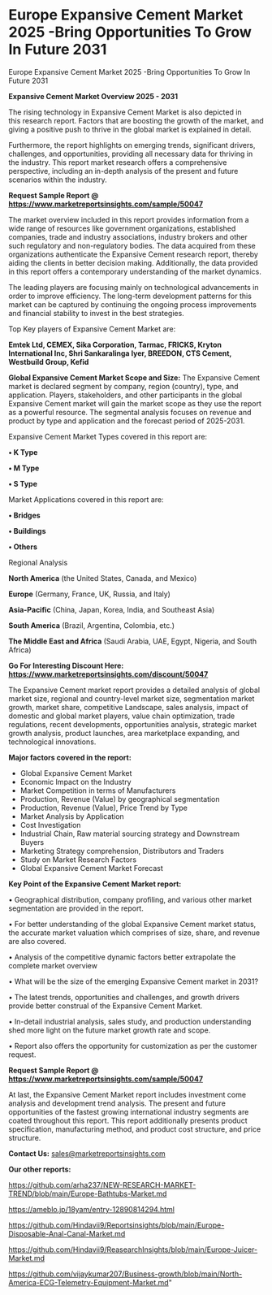 # Europe Expansive Cement Market 2025 -Bring Opportunities To Grow In Future 2031
Europe Expansive Cement Market 2025 -Bring Opportunities To Grow In Future 2031

<Strong> Expansive Cement Market Overview 2025 - 2031</strong>

The rising technology in Expansive Cement Market is also depicted in this research report. Factors that are boosting the growth of the market, and giving a positive push to thrive in the global market is explained in detail.

Furthermore, the report highlights on emerging trends, significant drivers, challenges, and opportunities, providing all necessary data for thriving in the industry. This report market research offers a comprehensive perspective, including an in-depth analysis of the present and future scenarios within the industry.

<strong>Request Sample Report @ <a href=https://www.marketreportsinsights.com/sample/50047>https://www.marketreportsinsights.com/sample/50047</a></strong>

The market overview included in this report provides information from a wide range of resources like government organizations, established companies, trade and industry associations, industry brokers and other such regulatory and non-regulatory bodies. The data acquired from these organizations authenticate the Expansive Cement research report, thereby aiding the clients in better decision making. Additionally, the data provided in this report offers a contemporary understanding of the market dynamics.

The leading players are focusing mainly on technological advancements in order to improve efficiency. The long-term development patterns for this market can be captured by continuing the ongoing process improvements and financial stability to invest in the best strategies.

Top Key players of Expansive Cement Market are:

<strong>Emtek Ltd, CEMEX, Sika Corporation, Tarmac, FRICKS, Kryton International Inc, Shri Sankaralinga Iyer, BREEDON, CTS Cement, Westbuild Group, Kefid</strong>

<strong><b>Global Expansive Cement Market Scope and Size:</b></strong>
The Expansive Cement market is declared segment by company, region (country), type, and application. Players, stakeholders, and other participants in the global Expansive Cement market will gain the market scope as they use the report as a powerful resource. The segmental analysis focuses on revenue and product by type and application and the forecast period of 2025-2031.

Expansive Cement Market Types covered in this report are:

<strong>•  K Type

•  M Type

•  S Type</strong>

Market Applications covered in this report are:

<strong>•  Bridges

•  Buildings

•  Others</strong> 

Regional Analysis

<strong>North America</strong> (the United States, Canada, and Mexico)

<strong>Europe</strong> (Germany, France, UK, Russia, and Italy)

<strong>Asia-Pacific</strong> (China, Japan, Korea, India, and Southeast Asia)

<strong>South America</strong> (Brazil, Argentina, Colombia, etc.)

<strong>The Middle East and Africa</strong> (Saudi Arabia, UAE, Egypt, Nigeria, and South Africa)

<strong>Go For Interesting Discount Here: <a href=https://www.marketreportsinsights.com/discount/50047>https://www.marketreportsinsights.com/discount/50047</a></strong>

The Expansive Cement market report provides a detailed analysis of global market size, regional and country-level market size, segmentation market growth, market share, competitive Landscape, sales analysis, impact of domestic and global market players, value chain optimization, trade regulations, recent developments, opportunities analysis, strategic market growth analysis, product launches, area marketplace expanding, and technological innovations.

<strong><b>Major factors covered in the report:</b></strong>
<ul>
  <li>Global Expansive Cement Market </li>
  <li>Economic Impact on the Industry</li>
  <li>Market Competition in terms of Manufacturers</li>
  <li>Production, Revenue (Value) by geographical segmentation</li>
  <li>Production, Revenue (Value), Price Trend by Type</li>
  <li>Market Analysis by Application</li>
  <li>Cost Investigation</li>
  <li>Industrial Chain, Raw material sourcing strategy and Downstream Buyers</li>
  <li>Marketing Strategy comprehension, Distributors and Traders</li>
  <li>Study on Market Research Factors</li>
  <li>Global Expansive Cement Market Forecast</li>
</ul>

<strong><b>Key Point of the Expansive Cement Market report:</b></strong>

• Geographical distribution, company profiling, and various other market segmentation are provided in the report.

• For better understanding of the global Expansive Cement market status, the accurate market valuation which comprises of size, share, and revenue are also covered.

• Analysis of the competitive dynamic factors better extrapolate the complete market overview

• What will be the size of the emerging Expansive Cement market in 2031?

• The latest trends, opportunities and challenges, and growth drivers provide better construal of the Expansive Cement Market.

• In-detail industrial analysis, sales study, and production understanding shed more light on the future market growth rate and scope.

• Report also offers the opportunity for customization as per the customer request.

<strong>Request Sample Report @ <a href=https://www.marketreportsinsights.com/sample/50047>https://www.marketreportsinsights.com/sample/50047</a></strong>

At last, the Expansive Cement Market report includes investment come analysis and development trend analysis. The present and future opportunities of the fastest growing international industry segments are coated throughout this report. This report additionally presents product specification, manufacturing method, and product cost structure, and price structure.

<strong>Contact Us:</strong>
sales@marketreportsinsights.com

<strong>Our other reports:</strong>

<a href=https://github.com/arha237/NEW-RESEARCH-MARKET-TREND/blob/main/Europe-Bathtubs-Market.md>https://github.com/arha237/NEW-RESEARCH-MARKET-TREND/blob/main/Europe-Bathtubs-Market.md</a>

<a href=https://ameblo.jp/18yam/entry-12890814294.html>https://ameblo.jp/18yam/entry-12890814294.html</a>

<a href=https://github.com/Hindavii9/Reportsinsights/blob/main/Europe-Disposable-Anal-Canal-Market.md>https://github.com/Hindavii9/Reportsinsights/blob/main/Europe-Disposable-Anal-Canal-Market.md</a>

<a href=https://github.com/Hindavii9/ReasearchInsights/blob/main/Europe-Juicer-Market.md>https://github.com/Hindavii9/ReasearchInsights/blob/main/Europe-Juicer-Market.md</a>

<a href=https://github.com/vijaykumar207/Business-growth/blob/main/North-America-ECG-Telemetry-Equipment-Market.md>https://github.com/vijaykumar207/Business-growth/blob/main/North-America-ECG-Telemetry-Equipment-Market.md</a>"

